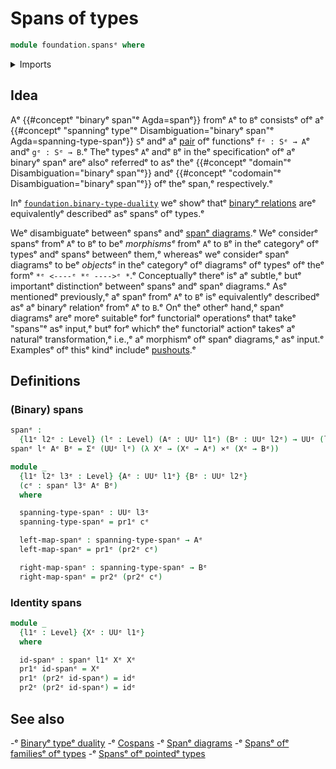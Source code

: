 # Spans of types

```agda
module foundation.spansᵉ where
```

<details><summary>Imports</summary>

```agda
open import foundation.dependent-pair-typesᵉ
open import foundation.universe-levelsᵉ

open import foundation-core.cartesian-product-typesᵉ
open import foundation-core.function-typesᵉ
```

</details>

## Idea

Aᵉ {{#conceptᵉ "binaryᵉ span"ᵉ Agda=spanᵉ}} fromᵉ `A`ᵉ to `B`ᵉ consistsᵉ ofᵉ aᵉ
{{#conceptᵉ "spanningᵉ type"ᵉ Disambiguation="binaryᵉ span"ᵉ Agda=spanning-type-spanᵉ}}
`S`ᵉ andᵉ aᵉ [pair](foundation.dependent-pair-types.mdᵉ) ofᵉ functionsᵉ `fᵉ : Sᵉ → A`ᵉ
andᵉ `gᵉ : Sᵉ → B`.ᵉ Theᵉ typesᵉ `A`ᵉ andᵉ `B`ᵉ in theᵉ specificationᵉ ofᵉ aᵉ binaryᵉ spanᵉ areᵉ
alsoᵉ referredᵉ to asᵉ theᵉ {{#conceptᵉ "domain"ᵉ Disambiguation="binaryᵉ span"ᵉ}} andᵉ
{{#conceptᵉ "codomain"ᵉ Disambiguation="binaryᵉ span"ᵉ}} ofᵉ theᵉ span,ᵉ respectively.ᵉ

Inᵉ [`foundation.binary-type-duality`](foundation.binary-type-duality.mdᵉ) weᵉ showᵉ
thatᵉ [binaryᵉ relations](foundation.binary-relations.mdᵉ) areᵉ equivalentlyᵉ
describedᵉ asᵉ spansᵉ ofᵉ types.ᵉ

Weᵉ disambiguateᵉ betweenᵉ spansᵉ andᵉ [spanᵉ diagrams](foundation.span-diagrams.md).ᵉ
Weᵉ considerᵉ spansᵉ fromᵉ `A`ᵉ to `B`ᵉ to beᵉ _morphismsᵉ_ fromᵉ `A`ᵉ to `B`ᵉ in theᵉ
categoryᵉ ofᵉ typesᵉ andᵉ spansᵉ betweenᵉ them,ᵉ whereasᵉ weᵉ considerᵉ spanᵉ diagramsᵉ to
beᵉ _objectsᵉ_ in theᵉ categoryᵉ ofᵉ diagramsᵉ ofᵉ typesᵉ ofᵉ theᵉ formᵉ
`*ᵉ <----ᵉ *ᵉ ---->ᵉ *`.ᵉ Conceptuallyᵉ thereᵉ isᵉ aᵉ subtle,ᵉ butᵉ importantᵉ distinctionᵉ
betweenᵉ spansᵉ andᵉ spanᵉ diagrams.ᵉ Asᵉ mentionedᵉ previously,ᵉ aᵉ spanᵉ fromᵉ `A`ᵉ to `B`ᵉ
isᵉ equivalentlyᵉ describedᵉ asᵉ aᵉ binaryᵉ relationᵉ fromᵉ `A`ᵉ to `B`.ᵉ Onᵉ theᵉ otherᵉ
hand,ᵉ spanᵉ diagramsᵉ areᵉ moreᵉ suitableᵉ forᵉ functorialᵉ operationsᵉ thatᵉ takeᵉ
"spans"ᵉ asᵉ input,ᵉ butᵉ forᵉ whichᵉ theᵉ functorialᵉ actionᵉ takesᵉ aᵉ naturalᵉ
transformation,ᵉ i.e.,ᵉ aᵉ morphismᵉ ofᵉ spanᵉ diagrams,ᵉ asᵉ input.ᵉ Examplesᵉ ofᵉ thisᵉ
kindᵉ includeᵉ [pushouts](synthetic-homotopy-theory.pushouts.md).ᵉ

## Definitions

### (Binary) spans

```agda
spanᵉ :
  {l1ᵉ l2ᵉ : Level} (lᵉ : Level) (Aᵉ : UUᵉ l1ᵉ) (Bᵉ : UUᵉ l2ᵉ) → UUᵉ (l1ᵉ ⊔ l2ᵉ ⊔ lsuc lᵉ)
spanᵉ lᵉ Aᵉ Bᵉ = Σᵉ (UUᵉ lᵉ) (λ Xᵉ → (Xᵉ → Aᵉ) ×ᵉ (Xᵉ → Bᵉ))

module _
  {l1ᵉ l2ᵉ l3ᵉ : Level} {Aᵉ : UUᵉ l1ᵉ} {Bᵉ : UUᵉ l2ᵉ}
  (cᵉ : spanᵉ l3ᵉ Aᵉ Bᵉ)
  where

  spanning-type-spanᵉ : UUᵉ l3ᵉ
  spanning-type-spanᵉ = pr1ᵉ cᵉ

  left-map-spanᵉ : spanning-type-spanᵉ → Aᵉ
  left-map-spanᵉ = pr1ᵉ (pr2ᵉ cᵉ)

  right-map-spanᵉ : spanning-type-spanᵉ → Bᵉ
  right-map-spanᵉ = pr2ᵉ (pr2ᵉ cᵉ)
```

### Identity spans

```agda
module _
  {l1ᵉ : Level} {Xᵉ : UUᵉ l1ᵉ}
  where

  id-spanᵉ : spanᵉ l1ᵉ Xᵉ Xᵉ
  pr1ᵉ id-spanᵉ = Xᵉ
  pr1ᵉ (pr2ᵉ id-spanᵉ) = idᵉ
  pr2ᵉ (pr2ᵉ id-spanᵉ) = idᵉ
```

## See also

-ᵉ [Binaryᵉ typeᵉ duality](foundation.binary-type-duality.mdᵉ)
-ᵉ [Cospans](foundation.cospans.mdᵉ)
-ᵉ [Spanᵉ diagrams](foundation.span-diagrams.mdᵉ)
-ᵉ [Spansᵉ ofᵉ familiesᵉ ofᵉ types](foundation.spans-families-of-types.mdᵉ)
-ᵉ [Spansᵉ ofᵉ pointedᵉ types](structured-types.pointed-spans.mdᵉ)